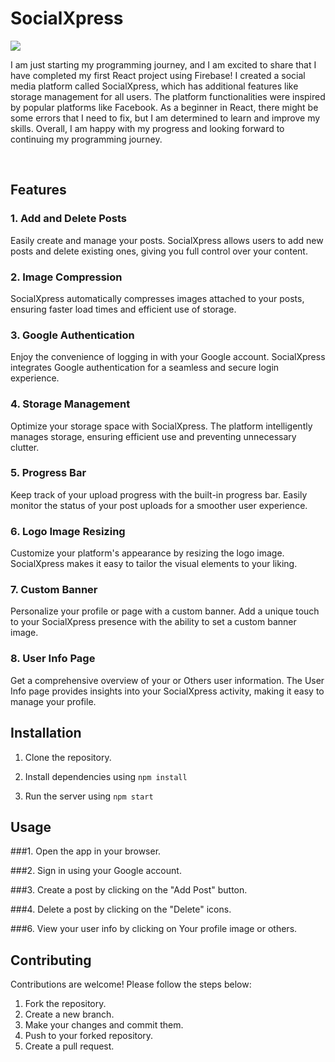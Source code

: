 # SocialXpress

<img src="https://i.ibb.co/vQKcdqF/best-2843.webp"/>

I am just starting my programming journey, and I am excited to share that I have completed my first React project using Firebase! I created a social media platform called SocialXpress, which has additional features like storage management for all users. The platform functionalities were inspired by popular platforms like Facebook. As a beginner in React, there might be some errors that I need to fix, but I am determined to learn and improve my skills. Overall, I am happy with my progress and looking forward to continuing my programming journey.

<br>

## Features

### 1. Add and Delete Posts
Easily create and manage your posts. SocialXpress allows users to add new posts and delete existing ones, giving you full control over your content.

### 2. Image Compression
SocialXpress automatically compresses images attached to your posts, ensuring faster load times and efficient use of storage.

### 3. Google Authentication
Enjoy the convenience of logging in with your Google account. SocialXpress integrates Google authentication for a seamless and secure login experience.

### 4. Storage Management
Optimize your storage space with SocialXpress. The platform intelligently manages storage, ensuring efficient use and preventing unnecessary clutter.

### 5. Progress Bar
Keep track of your upload progress with the built-in progress bar. Easily monitor the status of your post uploads for a smoother user experience.

### 6. Logo Image Resizing
Customize your platform's appearance by resizing the logo image. SocialXpress makes it easy to tailor the visual elements to your liking.

### 7. Custom Banner
Personalize your profile or page with a custom banner. Add a unique touch to your SocialXpress presence with the ability to set a custom banner image.

### 8. User Info Page
Get a comprehensive overview of your or Others user information. The User Info page provides insights into your SocialXpress activity, making it easy to manage your profile.




## Installation

1. Clone the repository.
   
2. Install dependencies using
`npm install`
   
3. Run the server using
`npm start`



## Usage

###1. Open the app in your browser.

###2. Sign in using your Google account.

###3. Create a post by clicking on the "Add Post" button.

###4. Delete a post by clicking on the "Delete" icons.

###6. View your user info by clicking on Your profile image or others.

## Contributing

Contributions are welcome! Please follow the steps below:

1. Fork the repository.
2. Create a new branch.
3. Make your changes and commit them.
4. Push to your forked repository.
5. Create a pull request.
